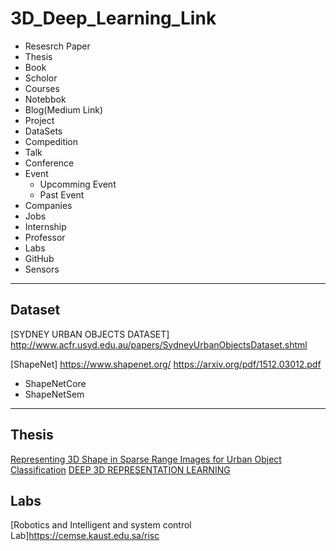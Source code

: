 # 3D_Deep_Learning_Link

- Resesrch Paper
- Thesis
- Book
- Scholor
- Courses
- Notebbok
- Blog(Medium Link)
- Project
- DataSets
- Compedition
- Talk
- Conference
- Event
  - Upcomming Event
  - Past Event
- Companies 
- Jobs
- Internship
- Professor
- Labs
- GitHub  
- Sensors
---
## Dataset

[SYDNEY URBAN OBJECTS DATASET] http://www.acfr.usyd.edu.au/papers/SydneyUrbanObjectsDataset.shtml

[ShapeNet] https://www.shapenet.org/ 
 https://arxiv.org/pdf/1512.03012.pdf
  - ShapeNetCore
  - ShapeNetSem

---
## Thesis
[Representing 3D Shape in Sparse Range Images for Urban Object Classification](https://core.ac.uk/download/pdf/41238133.pdf)
[DEEP 3D REPRESENTATION LEARNING](http://ai.ucsd.edu/~haosu/papers/thesis_finalversion.pdf)
## Labs
[Robotics and Intelligent and system control Lab]https://cemse.kaust.edu.sa/risc
